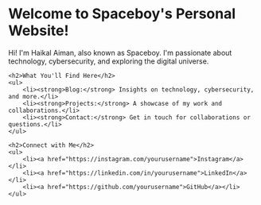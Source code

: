 <html lang="en">
<head>
    <meta charset="UTF-8">
    <meta name="viewport" content="width=device-width, initial-scale=1.0">
    <title>Welcome to Spaceboy's Personal Website!</title>
</head>
<body>
    <h1>Welcome to Spaceboy's Personal Website!</h1>
    <p>Hi! I'm Haikal Aiman, also known as Spaceboy. I'm passionate about technology, cybersecurity, and exploring the digital universe.</p>
    
    <h2>What You'll Find Here</h2>
    <ul>
        <li><strong>Blog:</strong> Insights on technology, cybersecurity, and more.</li>
        <li><strong>Projects:</strong> A showcase of my work and collaborations.</li>
        <li><strong>Contact:</strong> Get in touch for collaborations or questions.</li>
    </ul>
    
    <h2>Connect with Me</h2>
    <ul>
        <li><a href="https://instagram.com/yourusername">Instagram</a></li>
        <li><a href="https://linkedin.com/in/yourusername">LinkedIn</a></li>
        <li><a href="https://github.com/yourusername">GitHub</a></li>
    </ul>
</body>
</html>
